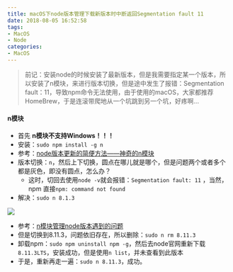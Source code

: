 ```yaml
---
title: macOS下node版本管理下载新版本时中断返回Segmentation fault 11
date: 2018-08-05 16:52:58
tags:
- MacOS
- Node
categories:
- MacOS
---
```


> 前记：安装node的时候安装了最新版本，但是我需要指定某一个版本，所以安装了n模块，来进行版本切换，但是途中发生了报错：Segmentation fault：11，导致npm命令无法使用，由于使用的macOS，大家都推荐HomeBrew，于是连滚带爬地从一个坑跳到另一个坑，好疼啊...

<!--more-->
#### n模块
* 首先 __n模块不支持Windows！！！__
* 安装：`sudo npm install -g n `
* 参考：[node版本更新的简便方法——神奇的n模块](https://blog.csdn.net/kiddd_fu/article/details/78655672)
* 版本切换：`n`，然后上下切换，圆点在哪儿就是哪个，但是问题两个或者多个都是灰色，即没有圆点，怎么办？
    * 这时，切回去使用`node -v`就会报错：`Segmentation fault: 11` ，当然，npm 直接`npm: command not found`
* 解决：`sudo n 8.1.3`


![](https://user-gold-cdn.xitu.io/2018/8/4/165046762420dadb?w=1268&h=478&f=jpeg&s=170090)

* 参考：[n模块管理node版本遇到的问题](https://blog.csdn.net/Dcatfly/article/details/75201172)
* 但是切换到8.11.3，问题依旧存在，所以删除：`sudo n rm 8.11.3`
* 卸载npm：`sudo npm uninstall npm -g`，然后去node官网重新下载`8.11.3LTS`，安装成功，但是使用`n list`，并未查看到此版本
* 于是，重新再走一遍：`sudo n 8.11.3`，成功。